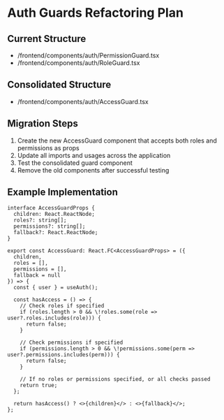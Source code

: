 # Auth Guards Refactoring Plan

## Current Structure
- /frontend/components/auth/PermissionGuard.tsx
- /frontend/components/auth/RoleGuard.tsx

## Consolidated Structure
- /frontend/components/auth/AccessGuard.tsx

## Migration Steps
1. Create the new AccessGuard component that accepts both roles and permissions as props
2. Update all imports and usages across the application
3. Test the consolidated guard component
4. Remove the old components after successful testing

## Example Implementation
```tsx
interface AccessGuardProps {
  children: React.ReactNode;
  roles?: string[];
  permissions?: string[];
  fallback?: React.ReactNode;
}

export const AccessGuard: React.FC<AccessGuardProps> = ({ 
  children, 
  roles = [], 
  permissions = [], 
  fallback = null 
}) => {
  const { user } = useAuth();
  
  const hasAccess = () => {
    // Check roles if specified
    if (roles.length > 0 && \!roles.some(role => user?.roles.includes(role))) {
      return false;
    }
    
    // Check permissions if specified
    if (permissions.length > 0 && \!permissions.some(perm => user?.permissions.includes(perm))) {
      return false;
    }
    
    // If no roles or permissions specified, or all checks passed
    return true;
  };

  return hasAccess() ? <>{children}</> : <>{fallback}</>;
};
```
